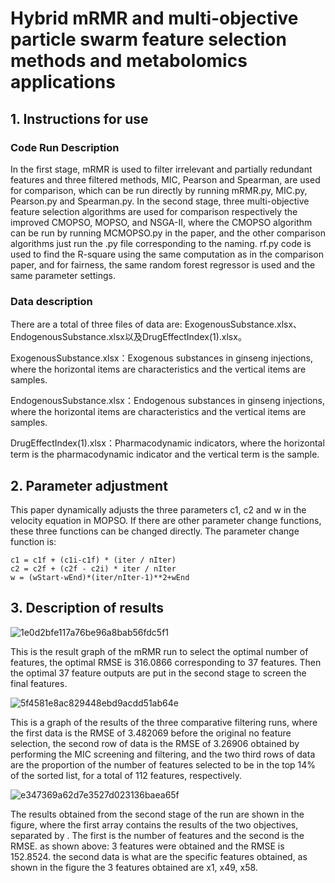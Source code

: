 # Hybrid mRMR and multi-objective particle swarm feature selection methods and metabolomics applications

## 1. Instructions for use

### Code Run Description

In the first stage, mRMR is used to filter irrelevant and partially redundant features and three filtered methods, MIC, Pearson and Spearman, are used for comparison, which can be run directly by running mRMR.py, MIC.py, Pearson.py and Spearman.py. In the second stage, three multi-objective feature selection algorithms are used for comparison respectively the improved CMOPSO, MOPSO, and NSGA-II, where the CMOPSO algorithm can be run by running MCMOPSO.py in the paper, and the other comparison algorithms just run the .py file corresponding to the naming. rf.py code is used to find the R-square using the same computation as in the comparison paper, and for fairness, the same random forest regressor is used and the same parameter settings.

### Data description

There are a total of three files of data are: ExogenousSubstance.xlsx、EndogenousSubstance.xlsx以及DrugEffectIndex(1).xlsx。

ExogenousSubstance.xlsx：Exogenous substances in ginseng injections, where the horizontal items are characteristics and the vertical items are samples.

EndogenousSubstance.xlsx：Endogenous substances in ginseng injections, where the horizontal items are characteristics and the vertical items are samples.

DrugEffectIndex(1).xlsx：Pharmacodynamic indicators, where the horizontal term is the pharmacodynamic indicator and the vertical term is the sample.

## 2. Parameter adjustment

This paper dynamically adjusts the three parameters c1, c2 and w in the velocity equation in MOPSO. If there are other parameter change functions, these three functions can be changed directly. The parameter change function is:

```
c1 = c1f + (c1i-c1f) * (iter / nIter)
c2 = c2f + (c2f - c2i) * iter / nIter
w = (wStart-wEnd)*(iter/nIter-1)**2+wEnd
```

## 3. Description of results

![1e0d2bfe117a76be96a8bab56fdc5f1](https://github.com/zmtCode/MCMOPSO1/assets/145536163/3d341a9b-eb14-4e25-976b-c5efdeeb33fc)



This is the result graph of the mRMR run to select the optimal number of features, the optimal RMSE is 316.0866 corresponding to 37 features. Then the optimal 37 feature outputs are put in the second stage to screen the final features.

![5f4581e8ac829448ebd9acdd51ab64e](https://github.com/zmtCode/MCMOPSO1/assets/145536163/8fe72fc6-a8b4-44bd-9cbc-41f224ab2359)



This is a graph of the results of the three comparative filtering runs, where the first data is the RMSE of 3.482069 before the original no feature selection, the second row of data is the RMSE of 3.26906 obtained by performing the MIC screening and filtering, and the two third rows of data are the proportion of the number of features selected to be in the top 14% of the sorted list, for a total of 112 features, respectively.

![e347369a62d7e3527d023136baea65f](https://github.com/zmtCode/MCMOPSO1/assets/145536163/7da7cd81-11a1-4c5c-ae6f-71686dcd9809)



The results obtained from the second stage of the run are shown in the figure, where the first array contains the results of the two objectives, separated by . The first is the number of features and the second is the RMSE. as shown above: 3 features were obtained and the RMSE is 152.8524. the second data is what are the specific features obtained, as shown in the figure the 3 features obtained are x1, x49, x58.



